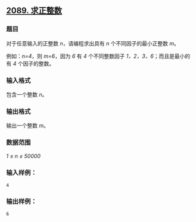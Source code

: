 ## [2089. 求正整数](https://www.acwing.com/problem/content/2091/)

### 题目

对于任意输入的正整数 *n*，请编程求出具有 *n* 个不同因子的最小正整数 *m*。

例如：*n=4*，则 *m=6*，因为 *6* 有 *4* 个不同整数因子 *1，2，3，6*；而且是最小的有 *4* 个因子的整数。

### 输入格式

包含一个整数 *n*。

### 输出格式

输出一个整数 *m*。

### 数据范围

*1 ≤ n ≤ 50000*

### 输入样例：

```
4
```

### 输出样例：

```
6
```
